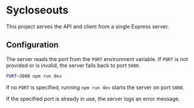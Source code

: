 # Sycloseouts

This project serves the API and client from a single Express server.

## Configuration

The server reads the port from the `PORT` environment variable. If `PORT` is not
provided or is invalid, the server falls back to port `5000`.

```bash
PORT=3000 npm run dev
```

If no `PORT` is specified, running `npm run dev` starts the server on port
`5000`.

If the specified port is already in use, the server logs an error message.
